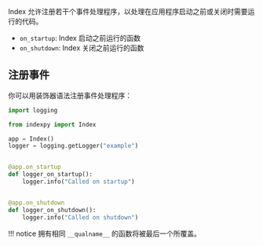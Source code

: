 Index 允许注册若干个事件处理程序，以处理在应用程序启动之前或关闭时需要运行的代码。

* `on_startup`: Index 启动之前运行的函数
* `on_shutdown`: Index 关闭之前运行的函数

## 注册事件

你可以用装饰器语法注册事件处理程序：

```python
import logging

from indexpy import Index

app = Index()
logger = logging.getLogger("example")


@app.on_startup
def logger_on_startup():
    logger.info("Called on startup")


@app.on_shutdown
def logger_on_shutdown():
    logger.info("Called on shutdown")
```

!!! notice
    拥有相同 `__qualname__` 的函数将被最后一个所覆盖。

